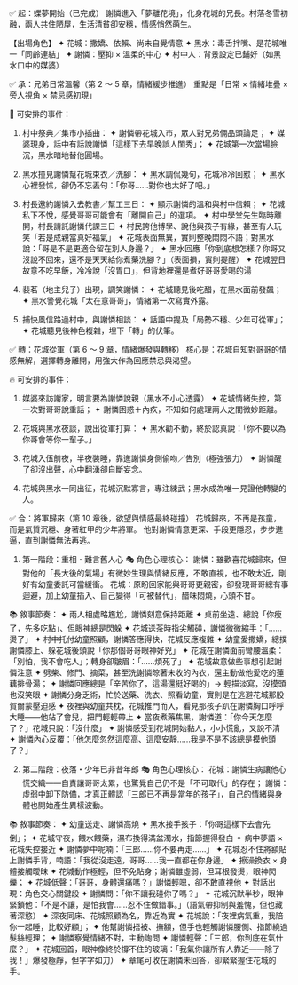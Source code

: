 ✅ 起：蝶夢開始（已完成）
謝憐進入「夢離花境」，化身花城的兄長。村落冬雪初融，兩人共住陋屋，生活清貧卻安穩，情感悄然萌生。

【出場角色】
✦ 花城：撒嬌、依賴、尚未自覺情意
✦ 黑水：毒舌拌嘴、是花城唯一「同齡連結」
✦ 謝憐：壓抑 × 溫柔的中心
✦ 村中人：背景設定已鋪好（如黑水口中的媒婆）

✅ 承：兄弟日常溫馨（第 2 ～ 5 章，情緒緩步推進）
重點是「日常 × 情緒堆疊 × 旁人視角 × 禁忌感初現」

🌿 可安排的事件：

1. 村中祭典／集市小插曲：
   ✦ 謝憐帶花城入市，眾人對兄弟倆品頭論足；
   ✦ 媒婆現身，話中有話說謝憐「這樣下去早晚誤人閨秀」；
   ✦ 花城第一次當場臉沉，黑水暗地替他圓場。

2. 黑水撞見謝憐幫花城束衣／洗腳：
   ✦ 黑水調侃幾句，花城冷冷回懟；
   ✦ 黑水心裡發怵，卻仍不忘丟句：「你哥……對你也太好了吧。」

3. 村長邀約謝憐入去教書／幫工三日：
   ✦ 顯示謝憐的溫和與村中信賴；
   ✦ 花城私下不悅，感覺哥哥可能會有「離開自己」的選項。
   ✦ 村中學堂先生臨時離開，村長請託謝憐代課三日
   ✦ 村民誇他博學、說他與孩子有緣，甚至有人玩笑「若是成親當真好福氣」
   ✦ 花城表面無異，實則整晚悶悶不語；對黑水說：「哥是不是更適合留在別人身邊？」
   ✦ 黑水回應「你到底想怎樣？你哥又沒說不回來，還不是天天給你煮藥洗腳？」（表面損，實則提醒）
   ✦ 花城翌日故意不吃早飯，冷冷說「沒胃口」，但背地裡還是煮好哥哥愛喝的湯

4. 裴茗（地主兒子）出現，調笑謝憐：
   ✦ 花城聽見後吃醋，在黑水面前發飆；
   ✦ 黑水警覺花城「太在意哥哥」，情緒第一次寫實外露。

5. 捕快風信路過村中，與謝憐相談：
   ✦ 話語中提及「局勢不穩、少年可從軍」；
   ✦ 花城聽見後神色複雜，埋下「轉」的伏筆。

✅ 轉：花城從軍（第 6 ～ 9 章，情緒爆發與轉移）
核心是：花城自知對哥哥的情感無解，選擇轉身離開，用強大作為回應禁忌與渴望。

🔥 可安排的事件：

1. 媒婆來訪謝家，明言要為謝憐說親（黑水不小心透露）
   ✦ 花城情緒失控，第一次對哥哥說重話；
   ✦ 謝憐困惑＋內疚，不知如何處理兩人之間微妙距離。

2. 花城與黑水夜談，說出從軍打算：
   ✦ 黑水勸不動，終於認真說：「你不要以為你哥會等你一輩子。」

3. 花城入伍前夜，半夜裝睡，靠進謝憐身側偷吻／告別（極強張力）
   ✦ 謝憐醒了卻沒出聲，心中翻湧卻自斷妄念。

4. 花城與黑水一同出征，花城沉默寡言，專注練武；黑水成為唯一見證他轉變的人。

✅ 合：將軍歸來（第 10 章後，欲望與情感最終碰撞）
花城歸來，不再是孩童，而是氣質沉穩、身著紅甲的少年將軍。
他對謝憐情意更深、手段更隱忍，步步進逼，直到謝憐無法再逃。

1. 第一階段：重相・難言舊人心
   🎭 角色心理核心：
   謝憐：雖歡喜花城歸來，但對他的「長大後的氣場」有微妙生理與情緒反應，不敢直視，也不敢太近，剛好有幼童委託可當緩衝。
   花城：原盼回家能與哥哥更親密，卻發現哥哥總有事迴避，加上幼童插入、自己變得「可被替代」，醋味悶燒，心頭不甘。

📚 敘事節奏：
✦ 兩人相處略尷尬，謝憐刻意保持距離
✦ 桌前坐遠、總說「你瘦了，先多吃點」、但眼神總是閃躲
✦ 花城送茶時指尖觸碰，謝憐微微縮手：「……燙了」
✦ 村中托付幼童照顧，謝憐答應得快，花城反應複雜
✦ 幼童愛撒嬌，總撲謝憐膝上、躲花城後頭說「你那個哥哥眼神好兇」
✦ 花城在謝憐面前彎腰溫柔：「別怕，我不會吃人」；轉身卻皺眉：「……煩死了」
✦ 花城故意做些事想引起謝憐注意
✦ 劈柴、修門、摘菜，甚至洗謝憐晾著未收的內衣，還主動做他愛吃的蓮藕排骨湯；
✦ 謝憐回應總是「辛苦你了，這湯還挺好喝的」→ 輕描淡寫，沒摸頭也沒笑眼
✦ 謝憐分身乏術，忙於送藥、洗衣、照看幼童，實則是在逃避花城那股賀爾蒙壓迫感
✦ 夜裡與幼童共枕，花城推門而入，看見那孩子趴在謝憐胸口呼呼大睡——他站了會兒，把門輕輕帶上
✦ 當夜煮藥焦黑，謝憐道：「你今天怎麼了？」花城只說：「沒什麼」
✦ 謝憐感受到花城開始黏人，小小慌亂，又說不清
✦ 謝憐內心反覆：「他怎麼忽然這麼高、這麼安靜……我是不是不該總是摸他頭了？」

2. 第二階段：夜落・少年已非昔年郎
   🎭 角色心理核心：
   花城：謝憐生病讓他心慌交織——自責讓哥哥太累，也驚覺自己仍不是「不可取代」的存在；
   謝憐：虛弱中卸下防備，才真正體認「三郎已不再是當年的孩子」，自己的情緒與身體也開始產生異樣波動。

📚 敘事節奏：
✦ 幼童送走、謝憐高燒
✦ 黑水接手孩子：「你哥這樣下去會先倒」；
✦ 花城守夜，餵水餵藥，濕布換得滿盆濁水，指節握得發白
✦ 病中夢語 × 花城失控接近
✦ 謝憐夢中呢喃：「三郎……你不要再走……」
✦ 花城忍不住將額貼上謝憐手背，喃語：「我從沒走遠，哥哥……我一直都在你身邊」
✦ 擦澡換衣 × 身體接觸曖昧
✦ 花城動作極輕，但不免貼身；謝憐雖虛弱，但耳根發燙，眼神閃爍；
✦ 花城低聲：「哥哥，身體還痛嗎？」謝憐輕嗯，卻不敢直視他
✦ 對話出現：角色交心關鍵段
✦ 謝憐問：「你不讓我碰你了嗎？」
✦ 花城沉默半秒，眼神緊鎖他：「不是不讓，是怕我會……忍不住做錯事。」（語氣帶抑制與羞愧，但也藏著深慾）
✦ 深夜同床、花城照顧為名，靠近為實
✦ 花城說：「夜裡病氣重，我陪你一起睡，比較好顧」；
✦ 他幫謝憐捂被、撫額，但手也輕觸謝憐腰側、指節繞過髮絲輕理；
✦ 謝憐察覺情緒不對，主動詢問
✦ 謝憐輕聲：「三郎，你到底在氣什麼？」
✦ 花城回首，眼神像終於撐不住的玻璃：「我氣你讓所有人靠近——除了我！」爆發極靜，但字字如刀）
✦ 章尾可收在謝憐未回答，卻緊緊握住花城的手。
